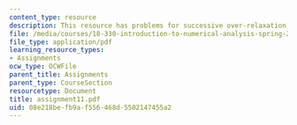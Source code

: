 ```yaml
---
content_type: resource
description: This resource has problems for successive over-relaxation, and extrapolation.
file: /media/courses/18-330-introduction-to-numerical-analysis-spring-2004/08e218befb9af556468d5502147455a2_assignment11.pdf
file_type: application/pdf
learning_resource_types:
- Assignments
ocw_type: OCWFile
parent_title: Assignments
parent_type: CourseSection
resourcetype: Document
title: assignment11.pdf
uid: 08e218be-fb9a-f556-468d-5502147455a2
---
```

